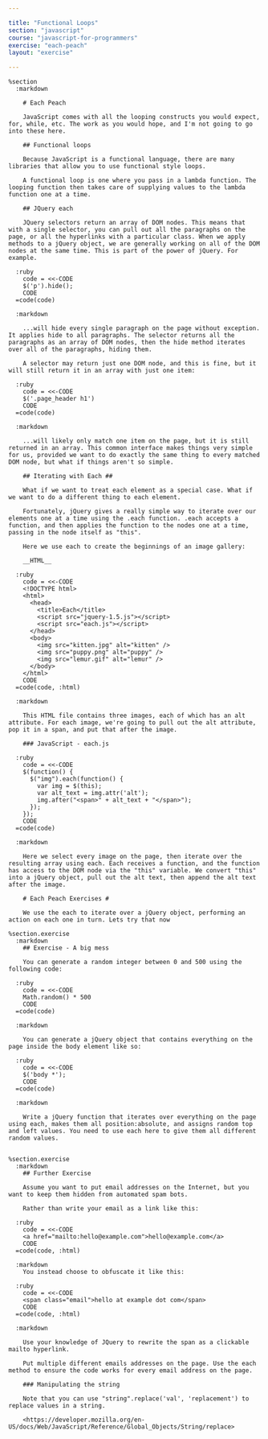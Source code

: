 ```yaml
---

title: "Functional Loops"
section: "javascript"
course: "javascript-for-programmers"
exercise: "each-peach"
layout: "exercise"

---
```


    %section
      :markdown

        # Each Peach

        JavaScript comes with all the looping constructs you would expect, for, while, etc. The work as you would hope, and I'm not going to go into these here.

        ## Functional loops

        Because JavaScript is a functional language, there are many libraries that allow you to use functional style loops.

        A functional loop is one where you pass in a lambda function. The looping function then takes care of supplying values to the lambda function one at a time.

        ## JQuery each

        JQuery selectors return an array of DOM nodes. This means that with a single selector, you can pull out all the paragraphs on the page, or all the hyperlinks with a particular class. When we apply methods to a jQuery object, we are generally working on all of the DOM nodes at the same time. This is part of the power of jQuery. For example.

      :ruby
        code = <<-CODE
        $('p').hide();
        CODE
      =code(code)

      :markdown

        ...will hide every single paragraph on the page without exception. It applies hide to all paragraphs. The selector returns all the paragraphs as an array of DOM nodes, then the hide method iterates over all of the paragraphs, hiding them.

        A selector may return just one DOM node, and this is fine, but it will still return it in an array with just one item:

      :ruby
        code = <<-CODE
        $('.page_header h1')
        CODE
      =code(code)

      :markdown

        ...will likely only match one item on the page, but it is still returned in an array. This common interface makes things very simple for us, provided we want to do exactly the same thing to every matched DOM node, but what if things aren't so simple.

        ## Iterating with Each ##

        What if we want to treat each element as a special case. What if we want to do a different thing to each element.

        Fortunately, jQuery gives a really simple way to iterate over our elements one at a time using the .each function. .each accepts a function, and then applies the function to the nodes one at a time, passing in the node itself as "this".

        Here we use each to create the beginnings of an image gallery:

        __HTML__

      :ruby
        code = <<-CODE
        <!DOCTYPE html>
        <html>
          <head>
            <title>Each</title>
            <script src="jquery-1.5.js"></script>
            <script src="each.js"></script>
          </head>
          <body>
            <img src="kitten.jpg" alt="kitten" />
            <img src="puppy.png" alt="puppy" />
            <img src="lemur.gif" alt="lemur" />
          </body>
        </html>
        CODE
      =code(code, :html)

      :markdown

        This HTML file contains three images, each of which has an alt attribute. For each image, we're going to pull out the alt attribute, pop it in a span, and put that after the image.

        ### JavaScript - each.js

      :ruby
        code = <<-CODE
        $(function() {
          $("img").each(function() {
            var img = $(this);
            var alt_text = img.attr('alt');
            img.after("<span>" + alt_text + "</span>");
          });
        });
        CODE
      =code(code)

      :markdown

        Here we select every image on the page, then iterate over the resulting array using each. Each receives a function, and the function has access to the DOM node via the "this" variable. We convert "this" into a jQuery object, pull out the alt text, then append the alt text after the image.

        # Each Peach Exercises #

        We use the each to iterate over a jQuery object, performing an action on each one in turn. Lets try that now

    %section.exercise
      :markdown
        ## Exercise - A big mess

        You can generate a random integer between 0 and 500 using the following code:

      :ruby
        code = <<-CODE
        Math.random() * 500
        CODE
      =code(code)

      :markdown

        You can generate a jQuery object that contains everything on the page inside the body element like so:

      :ruby
        code = <<-CODE
        $('body *');
        CODE
      =code(code)

      :markdown

        Write a jQuery function that iterates over everything on the page using each, makes them all position:absolute, and assigns random top and left values. You need to use each here to give them all different random values.


    %section.exercise
      :markdown
        ## Further Exercise

        Assume you want to put email addresses on the Internet, but you want to keep them hidden from automated spam bots.

        Rather than write your email as a link like this:

      :ruby
        code = <<-CODE
        <a href="mailto:hello@example.com">hello@example.com</a>
        CODE
      =code(code, :html)

      :markdown
        You instead choose to obfuscate it like this:

      :ruby
        code = <<-CODE
        <span class="email">hello at example dot com</span>
        CODE
      =code(code, :html)

      :markdown

        Use your knowledge of JQuery to rewrite the span as a clickable mailto hyperlink.

        Put multiple different emails addresses on the page. Use the each method to ensure the code works for every email address on the page.

        ### Manipulating the string

        Note that you can use "string".replace('val', 'replacement') to replace values in a string.

        <https://developer.mozilla.org/en-US/docs/Web/JavaScript/Reference/Global_Objects/String/replace>
